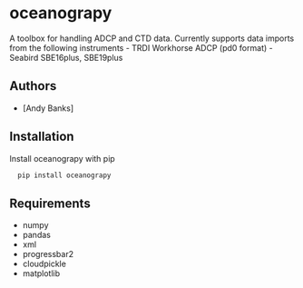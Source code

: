 # oceanograpy
A toolbox for handling ADCP and CTD data. Currently supports data imports from the following instruments
	- TRDI Workhorse ADCP (pd0 format) 
	- Seabird SBE16plus, SBE19plus
## Authors
- [Andy Banks]
## Installation
Install oceanograpy with pip
```bash
  pip install oceanograpy
```
## Requirements
* numpy
* pandas
* xml
* progressbar2
* cloudpickle
* matplotlib